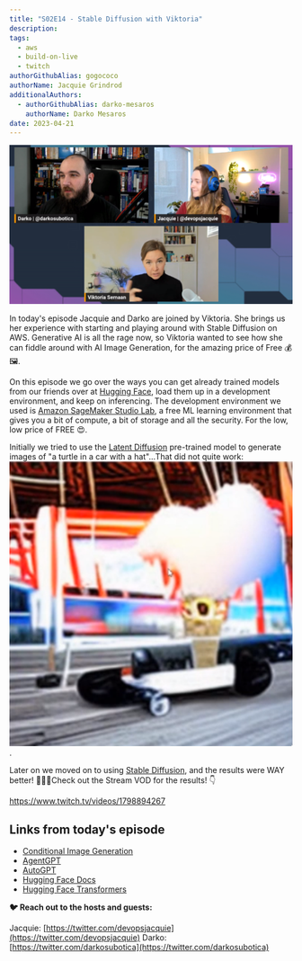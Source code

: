 ```yaml
---
title: "S02E14 - Stable Diffusion with Viktoria" 
description:
tags:
  - aws
  - build-on-live
  - twitch
authorGithubAlias: gogococo
authorName: Jacquie Grindrod
additionalAuthors: 
  - authorGithubAlias: darko-mesaros
    authorName: Darko Mesaros
date: 2023-04-21
---
```


![Viktoria, Jacquie and Darko looking all confused on the live stream](images/bows02e14.png)

In today's episode Jacquie and Darko are joined by Viktoria. She brings us her experience with starting and playing around with Stable Diffusion on AWS. Generative AI is all the rage now, so Viktoria wanted to see how she can fiddle around with AI Image Generation, for the amazing price of Free 💰🖼️.

On this episode we go over the ways you can get already trained models from our friends over at [Hugging Face](https://huggingface.co), load them up in a development environment, and keep on inferencing. The development environment we used is [Amazon SageMaker Studio Lab](https://aws.amazon.com/sagemaker/studio-lab/), a free ML learning environment that gives you a bit of compute, a bit of storage and all the security. For the low, low price of FREE 😍.

Initially we tried to use the [Latent Diffusion](https://huggingface.co/spaces/multimodalart/latentdiffusion) pre-trained model to generate images of "a turtle in a car with a hat"...That did not quite work:
![Image of what is supposed to be a Turtle in a car with a hat, but ultimately its just a garbled mess of colors and shapes](images/turtlebad.png).

Later on we moved on to using [Stable Diffusion](https://huggingface.co/spaces/stabilityai/stable-diffusion), and the results were WAY better! 🐢🚗🤠Check out the Stream VOD for the results! 👇

https://www.twitch.tv/videos/1798894267

## Links from today's episode

- [Conditional Image Generation](https://huggingface.co/docs/diffusers/using-diffusers/conditional_image_generation)
- [AgentGPT](https://github.com/reworkd/AgentGPT)
- [AutoGPT](https://github.com/Significant-Gravitas/Auto-GPT)
- [Hugging Face Docs](https://huggingface.co/docs)
- [Hugging Face Transformers](https://huggingface.co/docs/transformers/index)

**🐦 Reach out to the hosts and guests:**

Jacquie: [https://twitter.com/devopsjacquie](https://twitter.com/devopsjacquie)
Darko: [https://twitter.com/darkosubotica](https://twitter.com/darkosubotica)
